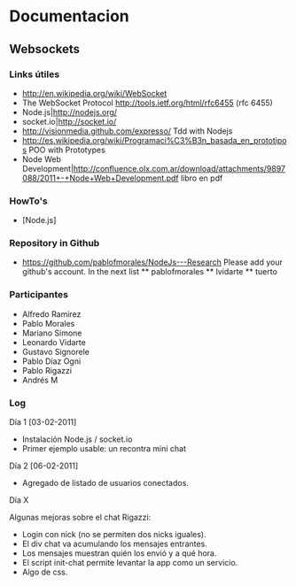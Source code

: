 Documentacion
=============

Websockets
----------

### Links útiles

* http://en.wikipedia.org/wiki/WebSocket
* The WebSocket Protocol http://tools.ietf.org/html/rfc6455 (rfc 6455)
* Node.js|http://nodejs.org/
* socket.io|http://socket.io/
* http://visionmedia.github.com/expresso/ Tdd with Nodejs
* http://es.wikipedia.org/wiki/Programaci%C3%B3n_basada_en_prototipos POO with Prototypes
* Node Web Development|http://confluence.olx.com.ar/download/attachments/9897088/2011+-+Node+Web+Development.pdf libro en pdf

### HowTo's

* [Node.js]

### Repository in Github

* https://github.com/pablofmorales/NodeJs---Research
Please add your github's account. In the next list
** pablofmorales
** lvidarte
** tuerto

### Participantes

* Alfredo Ramirez
* Pablo Morales
* Mariano Simone
* Leonardo Vidarte
* Gustavo Signorele
* Pablo Díaz Ogni
* Pablo Rigazzi
* Andrés M

### Log

Día 1 [03-02-2011]

* Instalación Node.js / socket.io
* Primer ejemplo usable: un recontra mini chat

Día 2 [06-02-2011]

* Agregado de listado de usuarios conectados.

Día X

Algunas mejoras sobre el chat Rigazzi:
 * Login con nick (no se permiten dos nicks iguales).
 * El div chat va acumulando los mensajes entrantes.
 * Los mensajes muestran quién los envió y a qué hora.
 * El script init-chat permite levantar la app como un servicio.
 * Algo de css.
